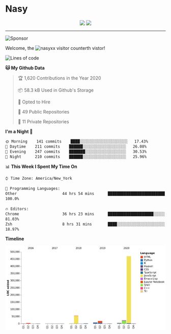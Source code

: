 # Nasy

<p align="center">
<img height="200" src="https://github-readme-stats.vercel.app/api?username=nasyxx&count_private=true&show_icons=true&theme=dracula&include_all_commits=true"/>
<img height="200" src="https://github-readme-stats.vercel.app/api/top-langs/?username=nasyxx&theme=dracula&hide=html,jupyter+notebook&count_private=true&show_icons=true"/>
</p>
  
----------------

![Sponsor](https://img.shields.io/static/v1.svg?label=Sponsor&message=%E2%9D%A4&logo=GitHub&style=flat&color=pink)
 
Welcome, the ![nasyxx visitor counter](https://count.getloli.com/get/@nasyxx?theme=rule34)th vistor!
 
<!--START_SECTION:waka-->
![Lines of code](https://img.shields.io/badge/From%20Hello%20World%20I%27ve%20Written-8.3%20million%20lines%20of%20code-blue)

**🐱 My Github Data** 

> 🏆 1,620 Contributions in the Year 2020
 > 
> 📦 58.3 kB Used in Github's Storage 
 > 
> 💼 Opted to Hire
 > 
> 📜 49 Public Repositories
 > 
> 🔑 11 Private Repositories 

**I'm a Night 🦉** 

```text
🌞 Morning    141 commits    ████░░░░░░░░░░░░░░░░░░░░░   17.43% 
🌆 Daytime    211 commits    ██████░░░░░░░░░░░░░░░░░░░   26.08% 
🌃 Evening    247 commits    ███████░░░░░░░░░░░░░░░░░░   30.53% 
🌙 Night      210 commits    ██████░░░░░░░░░░░░░░░░░░░   25.96%

```


📊 **This Week I Spent My Time On** 

```text
⌚︎ Time Zone: America/New_York

💬 Programming Languages: 
Other                    44 hrs 54 mins      █████████████████████████   100.0%

🔥 Editors: 
Chrome                   36 hrs 23 mins      ████████████████████░░░░░   81.03% 
Zsh                      8 hrs 31 mins       ████░░░░░░░░░░░░░░░░░░░░░   18.97%

```

**Timeline**

![Chart not found](https://github.com/nasyxx/nasyxx/blob/master/charts/bar_graph.png) 


<!--END_SECTION:waka-->

<!-- ![visitors](https://visitor-badge.laobi.icu/badge?page_id=nasyxx.nasyxx) -->

